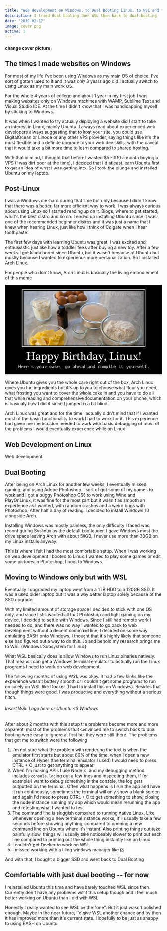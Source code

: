 ```yaml
---
title: "Web development on Windows, to Dual Booting Linux, to WSL and then back to Dual Booting Linux"
description: I tried dual booting then WSL then back to dual booting
date: "2019-02-17"
image: cover.png
active: 1
---
```


#### change cover picture

## The times I made websites on Windows

For most of my life I've been using Windows as my main OS of choice. I've sort of gotten used to it and it was only 3 years ago did I actually switch to using Linux as my main work OS.

For the whole 4 years of college and about 1 year in my first job I was making websites only on Windows machines with WAMP, Sublime Text and Visual Studio IDE. At the time I didn't know that I was handicapping myself by sticking to Windows.

It was when I wanted to try actually deploying a website did I start to take an interest in Linux, mainly Ubuntu. I always read about experienced web developers always suggesting that to host your site, you could use DigitalOcean or Linode or any other VPS provider, saying things like it's the most flexible and a definite upgrade to your web dev skills, with the caveat that it would take a bit more time to learn compared to shared hosting.

With that in mind, I thought that before I wasted $5 - $10 a month buying a VPS (I was dirt poor at the time), I decided that I'd atleast learn Ubuntu first to get an idea of what I was getting into. So I took the plunge and installed Ubuntu on my laptop. 

## Post-Linux

I was a Windows die-hard during that time but only because I didn't know that there was a better, far more efficient way to work. I was always curious about using Linux so I started reading up on it. Blogs, where to get started, what's the best distro and so on. I ended up installing Ubuntu since it was one of the recommended beginner distros and it was just a name that I knew when hearing Linux, just like how I think of Colgate when I hear toothpaste.

The first few days with learning Ubuntu was great, I was excited and enthusiastic just like how a toddler feels after buying a new toy. After a few weeks I got kinda bored since Ubuntu, but it wasn't because of Ubuntu but mostly because I wanted to experience more personalization. So I installed Arch Linux.

For people who don't know, Arch Linux is basically the living embodiement of this meme

![Arch Linux in picture form](bday.jpg "Arch Linux in picture form")

Where Ubuntu gives you the whole cake right out of the box, Arch Linux gives you the ingredients but it's up to you to choose what flour you need, what frosting you want to cover the whole cake in and you have to do all that while reading and comprehensive documentation on your phone, which is basicaly how I did it since I jumped in a bit blind.

Arch Linux was great and for the time I actually didn't mind that if I wanted most of the basic functionality to work I had to work for it. This experience had given me the intuition needed to work with basic debugging of most of the problems I would eventually experience while on Linux

## Web Development on Linux

Web development

## Dual Booting

After being on Arch Linux for another few weeks, I eventually missed gaming, and using Adobe Photoshop. I sort of got some of my games to work and I got a buggy Photoshop CS6 to work using Wine and PlayOnLinux, it was fine for the most part but it wasn't as smooth an experience as I wanted, with random crashes and a weird bugs with Photoshop. After half a day of reading, I decided to install Windows 10 alongside Arch.

Installing Windows was mostly painless, the only difficulty I faced was reconfiguring Syslinux as the default bootloader. I gave Windows most the drive space leaving Arch with about 50GB, I never use more than 30GB on my Linux installs anyway.

This is where I felt I had the most comfortable setup. When I was working on web development I booted to Linux. I wanted to play some games or edit some pictures in Photoshop, I boot to Windows

## Moving to Windows only but with WSL

Eventually I upgraded my laptop went from a 1TB HDD to a 120GB SSD. It was a used older laptop but it was a way better laptop solely because of the SSD upgrade.

With my limited amount of storage space I decided to stick with one OS only, and since I still wanted all that Photoshop and light gaming on my device, I decided to settle with Windows. Since I still had remote work I needed to do, and there was no way I wanted to go back to web development without a decent command line, I decided on some way emulating BASH onto Windows, I thought that it's highly likely that someone else had figured out a way to do this. Lo and behold my research brings me to WSL (Windows Subsystem for Linux).

What WSL basically does is allow Windows to run Linux binaries natively. That means I can get a Windows terminal emulator to actually run the Linux programs I need to work on web development.

The following months of using WSL was okay, it had a few kinks like the experience wasn't buttery smooth or I couldn't get some programs to run on solely on WSL like Docker (I had to install this on Windows). Besides that though things were good. I was productive and everything without a serious hitch.

###### Insert WSL Logo here or Ubuntu <3 Windows

After about 2 months with this setup the problems become more and more apparent, most of the problems that convinced me to switch back to dual booting were easy to ignore at first but they were still there. The problems that got me to switch were the following

1. I'm not sure what the problem with rendering the text is when the emulator first starts but about 80% of the time, when I open a new instance of Hyper (the terminal emulator I used) I would need to press CTRL + C just to get anything to appear.
2. When I'm making APIs I use Node.js, and my debugging method includes `console.log`ing out a few lines and inspecting them, if for example I want to debug something in the console, the log gets outputted on the terminal. Often what happens is I run the app and have it run continously, sometimes the terminal will only show a blank screen and again I'd need to press CTRL + C to get something to show, closing the node instance running my app which would mean rerunning the app and retesting what I wanted to test
3. The command line is sluggish compared to running native Linux. Like whenever opening a new terminal instance works, it'll usually take a few seconds before showing anything, compared to opening a new command line on Ubuntu where it's instant. Also printing things out take painfully slow, things will usually take noticeably slower to print out each line compared to printing out the whole thing instantly like on Linux
4. I couldn't get Docker to work on WSL.
5. I missed working with a tiling windows manager like [i3](https://i3wm.org/)

And with that, I bought a bigger SSD and went back to Dual Booting

## Comfortable with just dual booting -- for now

I reinstalled Ubuntu this time and have barely touched WSL since then. Currently don't have any problems witht this setup though and I feel much better working on Ubuntu than I did with WSL

Honestly I really wanted to see WSL be the "one". But it just wasn't polished enough. Maybe in the near future, I'd give WSL another chance and by then it has improved more than it's current state. Hopefully to be just as snappy to using BASH on Ubuntu

